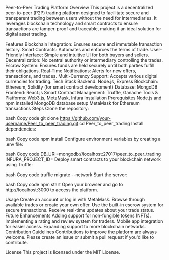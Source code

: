 Peer-to-Peer Trading Platform
Overview
This project is a decentralized peer-to-peer (P2P) trading platform designed to facilitate secure and transparent trading between users without the need for intermediaries. It leverages blockchain technology and smart contracts to ensure transactions are tamper-proof and traceable, making it an ideal solution for digital asset trading.

Features
Blockchain Integration: Ensures secure and immutable transaction history.
Smart Contracts: Automates and enforces the terms of trade.
User-Friendly Interface: Simple and intuitive UI for both buyers and sellers.
Decentralization: No central authority or intermediary controlling the trades.
Escrow System: Ensures funds are held securely until both parties fulfill their obligations.
Real-Time Notifications: Alerts for new offers, transactions, and trades.
Multi-Currency Support: Accepts various digital currencies for trading.
Tech Stack
Backend: Node.js, Express
Blockchain: Ethereum, Solidity (for smart contract development)
Database: MongoDB
Frontend: React.js
Smart Contract Management: Truffle, Ganache
Tools & Platforms: Web3.js, MetaMask, Infura
Installation
Prerequisites
Node.js and npm installed
MongoDB database setup
MetaMask for Ethereum transactions
Steps
Clone the repository:

bash
Copy code
git clone https://github.com/your-username/Peer_to_peer_trading.git
cd Peer_to_peer_trading
Install dependencies:

bash
Copy code
npm install
Configure environment variables by creating a .env file:

bash
Copy code
DB_URI=mongodb://localhost:27017/peer_to_peer_trading
INFURA_PROJECT_ID=<your-infura-project-id>
Deploy smart contracts to your blockchain network using Truffle:

bash
Copy code
truffle migrate --network <network-name>
Start the server:

bash
Copy code
npm start
Open your browser and go to http://localhost:3000 to access the platform.

Usage
Create an account or log in with MetaMask.
Browse through available trades or create your own offer.
Use the built-in escrow system for secure transactions.
Receive real-time updates about your trade status.
Future Enhancements
Adding support for non-fungible tokens (NFTs).
Implementing a rating and review system for traders.
Mobile app integration for easier access.
Expanding support to more blockchain networks.
Contribution Guidelines
Contributions to improve the platform are always welcome. Please create an issue or submit a pull request if you'd like to contribute.

License
This project is licensed under the MIT License.

